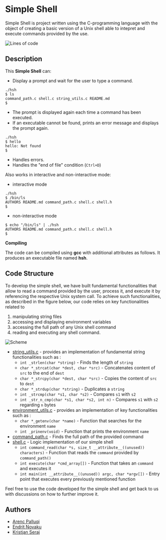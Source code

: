 # Simple Shell 

Simple Shell is project written using the C-programming language with the object of creating a basic version of a Unix shell able to intepret and execute commands provided by the use.

![Lines of code](https://img.shields.io/tokei/lines/github.com/KristiSeraj/simple_shell?style=for-the-badge)

## Description

This **Simple Shell** can:

- Display a prompt and wait for the user to type a command.
```shell
./hsh
$ ls
command_path.c shell.c string_utils.c README.md
$
```
- The prompt is displayed again each time a command has been executed.
- If an executable cannot be found, prints an error message and displays the prompt again.
```shell
./hsh
$ hello
hello: Not found
$ 
```
- Handles errors.
- Handles the "end of file" condition (`Ctrl+D`)

Also works in interactive and non-interactive mode:
- interactive mode
```shell
./hsh
$ /bin/ls
AUTHORS README.md command_path.c shell.c shell.h
$
```
- non-interactive mode
```shell
$ echo "/bin/ls" | ./hsh
AUTHORS README.md command_path.c shell.c shell.h
$
```

**Compiling**

The code can be compiled using **gcc** with additional attributes as follows. It produces an executable file named **hsh**.

## Code Structure

To develop the simple shell, we have built fundamental functionalities that allow to read a command provided by the user, process it, and execute it by referencing the respective Unix system call. To achieve such functionalities, as described in the figure below, our code relies on key functionalities related to 
1. manipulating string files 
2. accessing and displaying environment variables
3. accessing the full path of any Unix shell command
4. reading and executing any shell command.

![Scheme](https://github.com/KristiSeraj/simple_shell/blob/main/scheme.png)

- [string_utils.c](https://github.com/KristiSeraj/simple_shell/blob/main/string_utils.c) - provides an implementation of fundamental string functionalities such as :
	- `int _strlen(char *string)` - Finds the length of `string`
	- `char *_strcat(char *dest, char *src)` - Concatenates content of `src` to the end of `dest`
	- `char *_strcpy(char *dest, char *src)` - Copies the content of `src` to `dest`
	- `char *_strdup(char *string)` - Duplicates a `string`
	- `int _strcmp(char *s1, char *s2)` - Compares `s1` with `s2`
	- `int _str_n_cmp(char *s1, char *s2, int n)` - Compares `s1` with `s2` regarding `n` bytes
- [environment_utils.c](https://github.com/KristiSeraj/simple_shell/blob/main/environment_utils.c) - provides an implementation of key functionalities such as :
	- `char *_getenv(char *name)` - Function that searches for the environment `name`
	- `int _prinenv(void)` - Function that prints the environment `name`
- [command_path.c](https://github.com/KristiSeraj/simple_shell/blob/main/command_path.c) - Finds the full path of the provided command
- [shell.c](https://github.com/KristiSeraj/simple_shell/blob/main/shell.c) - Logic implementation of our simple shell
	- `int command_read(char *s, size_t __attribute__((unused)) characters)` - Function that reads the `command` provided by `command_path()`
	- `int execute(char *cmd_array[])` - Function that takes an `command` and executes it
	- `int main(int __attribute__((unused)) argc, char *argv[])` - Entry point that executes every previously mentioned function

Feel free to use the code developed for the simple shell and get back to us with discussions on how to further improve it.

## Authors

- [Arenc Palluqi](https://www.github.com/Arenc10)
- [Endrit Novaku](https://www.github.com/endritNovaku)
- [Kristjan Seraj](https://www.github.com/KristiSeraj)

